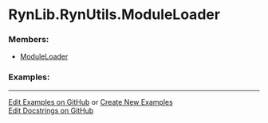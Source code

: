# <a id="RynLib.RynUtils.ModuleLoader">RynLib.RynUtils.ModuleLoader</a>
    


### Members:

  - [ModuleLoader](ModuleLoader/ModuleLoader.md)

### Examples:



___

[Edit Examples on GitHub](https://github.com/McCoyGroup/References/edit/gh-pages/Documentation/examples/RynLib/RynUtils/ModuleLoader.md) or 
[Create New Examples](https://github.com/McCoyGroup/References/new/gh-pages/?filename=Documentation/examples/RynLib/RynUtils/ModuleLoader.md) <br/>
[Edit Docstrings on GitHub](https://github.com/McCoyGroup/RynLib/edit/master/RynUtils/ModuleLoader/__init__.py?message=Update%20Docs)